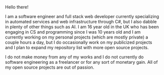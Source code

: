 Hello there!

I am a software engineer and full stack web developer currently specializing in automated services and web infrastructure through C#, but I also dabble in plenty of other things such as AI. I am 16 year old in the UK who has been engaging in CS and programming since I was 10 years old and I am currently working on my personal projects (which are mostly private) a couple hours a day, but I do occasionally work on my publicized projects and I plan to expand my repository list with more open source projects.

I do not make money from any of my works and I do not currently do software engineering as a freelancer or for any sort of monetary gain. All of my open source projects are out of passion.
